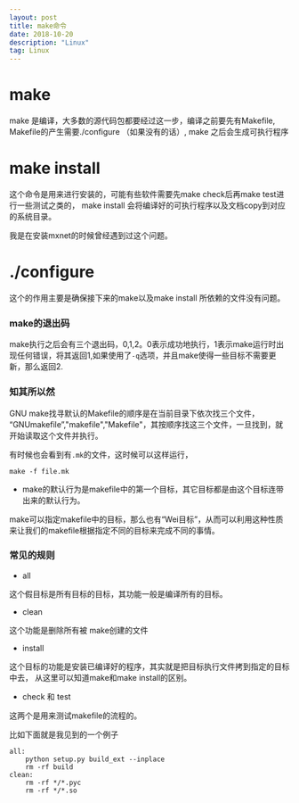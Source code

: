```yaml
---
layout: post
title: make命令
date: 2018-10-20
description: "Linux"
tag: Linux
---   
```

# make 
make 是编译，大多数的源代码包都要经过这一步，编译之前要先有Makefile, Makefile的产生需要./configure （如果没有的话）,
make 之后会生成可执行程序
# make install
这个命令是用来进行安装的，可能有些软件需要先make check后再make test进行一些测试之类的，
make install 会将编译好的可执行程序以及文档copy到对应的系统目录。


我是在安装mxnet的时候曾经遇到过这个问题。
# ./configure 
这个的作用主要是确保接下来的make以及make install 所依赖的文件没有问题。

### make的退出码

make执行之后会有三个退出码，0,1,2。0表示成功地执行，1表示make运行时出现任何错误，将其返回1,如果使用了`-q`选项，并且make使得一些目标不需要更新，那么返回2.


### 知其所以然

GNU make找寻默认的Makefile的顺序是在当前目录下依次找三个文件，  “GNUmakefile”,"makefile","Makefile"，其按顺序找这三个文件，一旦找到，就开始读取这个文件并执行。

有时候也会看到有`.mk`的文件，这时候可以这样运行，

`make -f file.mk`

* make的默认行为是makefile中的第一个目标，其它目标都是由这个目标连带出来的默认行为。

make可以指定makefile中的目标，那么也有“Wei目标”，从而可以利用这种性质来让我们的makefile根据指定不同的目标来完成不同的事情。

###  常见的规则

* all

这个假目标是所有目标的目标，其功能一般是编译所有的目标。

* clean

这个功能是删除所有被 make创建的文件

* install

这个目标的功能是安装已编译好的程序，其实就是把目标执行文件拷到指定的目标中去，
从这里可以知道make和make install的区别。

* check 和 test

这两个是用来测试makefile的流程的。

比如下面就是我见到的一个例子

```
all:
    python setup.py build_ext --inplace
    rm -rf build
clean:
    rm -rf */*.pyc
    rm -rf */*.so

```

